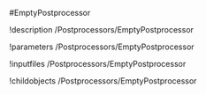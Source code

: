 <!-- MOOSE Object Documentation Stub: Remove this when content is added. -->
#EmptyPostprocessor

!description /Postprocessors/EmptyPostprocessor

!parameters /Postprocessors/EmptyPostprocessor

!inputfiles /Postprocessors/EmptyPostprocessor

!childobjects /Postprocessors/EmptyPostprocessor
